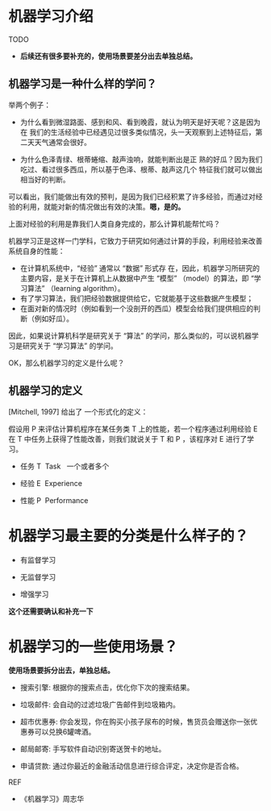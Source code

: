 # 机器学习介绍

TODO

* **后续还有很多要补充的，使用场景要差分出去单独总结。**

## 机器学习是一种什么样的学问？

举两个例子：

* 为什么看到微湿路面、感到和风、看到晚霞，就认为明天是好天呢？这是因为在 我们的生活经验中已经遇见过很多类似情况，头一天观察到上述特征后，第二天天气通常会很好。

* 为什么色泽青绿、根蒂蜷缩、敲声浊响，就能判断出是正 熟的好瓜？因为我们吃过、看过很多西瓜，所以基于色泽、根蒂、敲声这几个 特征我们就可以做出相当好的判断。

可以看出，我们能做出有效的预判，是因为我们已经积累了许多经验，而通过对经验的利用，就能对新的情况做出有效的决策。**嗯，是的。**

上面对经验的利用是靠我们人类自身完成的，那么计算机能帮忙吗？

机器学习正是这样一门学科，它致力于研究如何通过计算的手段，利用经验来改善系统自身的性能：

* 在计算机系统中，“经验” 通常以 “数据” 形式存 在，因此，机器学习所研究的主要内容，是关于在计算机上从数据中产生 “模型” （model）的算法，即 “学习算法” （learning algorithm）。
* 有了学习算法，我们把经验数据提供给它，它就能基于这些数据产生模型；
* 在面对新的情况时（例如看到一个没剖开的西瓜）模型会给我们提供相应的判断（例如好瓜）。

因此，如果说计算机科学是研究关于 “算法” 的学问，那么类似的，可以说机器学习是研究关于 “学习算法” 的学问。

OK，那么机器学习的定义是什么呢？


## 机器学习的定义






[Mitchell, 1997] 给出了 一个形式化的定义：

假设用 P 来评估计算机程序在某任务类 T 上的性能，若一个程序通过利用经验 E 在 T 中任务上获得了性能改善，则我们就说关于 T 和 P ，该程序对 E 进行了学习。




  * 任务 T  Task   一个或者多个

  * 经验 E  Experience

  * 性能 P  Performance









# 机器学习最主要的分类是什么样子的？






  * 有监督学习

  * 无监督学习

  * 增强学习


**这个还需要确认和补充一下**


# 机器学习的一些使用场景？


**使用场景要拆分出去，单独总结。**




  * 搜索引擎: 根据你的搜索点击，优化你下次的搜索结果。

  * 垃圾邮件: 会自动的过滤垃圾广告邮件到垃圾箱内。

  * 超市优惠券: 你会发现，你在购买小孩子尿布的时候，售货员会赠送你一张优惠券可以兑换6罐啤酒。

  * 邮局邮寄: 手写软件自动识别寄送贺卡的地址。

  * 申请贷款: 通过你最近的金融活动信息进行综合评定，决定你是否合格。











REF

- 《机器学习》周志华
